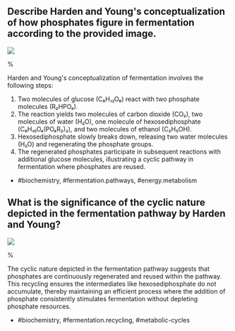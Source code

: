 ## Describe Harden and Young's conceptualization of how phosphates figure in fermentation according to the provided image.

![](https://cdn.mathpix.com/cropped/2024_06_22_222ca8e4f75e04ab4bb2g-1.jpg?height=434&width=1096&top_left_y=195&top_left_x=223)

%

Harden and Young's conceptualization of fermentation involves the following steps:
1. Two molecules of glucose (C₆H₁₂O₆) react with two phosphate molecules (R₂HPO₄).
2. The reaction yields two molecules of carbon dioxide (CO₂), two molecules of water (H₂O), one molecule of hexosediphosphate (C₆H₁₀O₄(PO₄R₂)₂), and two molecules of ethanol (C₂H₅OH).
3. Hexosediphosphate slowly breaks down, releasing two water molecules (H₂O) and regenerating the phosphate groups.
4. The regenerated phosphates participate in subsequent reactions with additional glucose molecules, illustrating a cyclic pathway in fermentation where phosphates are reused.

- #biochemistry, #fermentation.pathways, #energy.metabolism

## What is the significance of the cyclic nature depicted in the fermentation pathway by Harden and Young?

![](https://cdn.mathpix.com/cropped/2024_06_22_222ca8e4f75e04ab4bb2g-1.jpg?height=434&width=1096&top_left_y=195&top_left_x=223)

%

The cyclic nature depicted in the fermentation pathway suggests that phosphates are continuously regenerated and reused within the pathway. This recycling ensures the intermediates like hexosediphosphate do not accumulate, thereby maintaining an efficient process where the addition of phosphate consistently stimulates fermentation without depleting phosphate resources.

- #biochemistry, #fermentation.recycling, #metabolic-cycles

